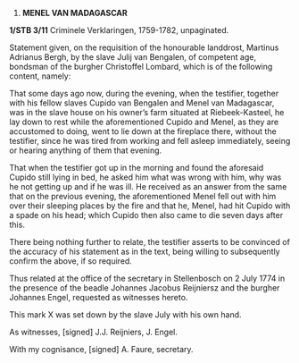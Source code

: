1.  **MENEL VAN MADAGASCAR**

**1/STB 3/11** Criminele Verklaringen, 1759-1782, unpaginated.

Statement given, on the requisition of the honourable landdrost,
Martinus Adrianus Bergh, by the slave Julij van Bengalen, of competent
age, bondsman of the burgher Christoffel Lombard, which is of the
following content, namely:

That some days ago now, during the evening, when the testifier, together
with his fellow slaves Cupido van Bengalen and Menel van Madagascar, was
in the slave house on his owner’s farm situated at Riebeek-Kasteel, he
lay down to rest while the aforementioned Cupido and Menel, as they are
accustomed to doing, went to lie down at the fireplace there, without
the testifier, since he was tired from working and fell asleep
immediately, seeing or hearing anything of them that evening.

That when the testifier got up in the morning and found the aforesaid
Cupido still lying in bed, he asked him what was wrong with him, why was
he not getting up and if he was ill. He received as an answer from the
same that on the previous evening, the aforementioned Menel fell out
with him over their sleeping places by the fire and that he, Menel, had
hit Cupido with a spade on his head; which Cupido then also came to die
seven days after this.

There being nothing further to relate, the testifier asserts to be
convinced of the accuracy of his statement as in the text, being willing
to subsequently confirm the above, if so required.

Thus related at the office of the secretary in Stellenbosch on 2 July
1774 in the presence of the beadle Johannes Jacobus Reijniersz and the
burgher Johannes Engel, requested as witnesses hereto.

This mark X was set down by the slave July with his own hand.

As witnesses, \[signed\] J.J. Reijniers, J. Engel.

With my cognisance, \[signed\] A. Faure, secretary.
